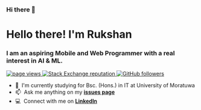 ### Hi there 👋

<!--
**RukshanJS/RukshanJS** is a ✨ _special_ ✨ repository because its `README.md` (this file) appears on your GitHub profile.

Here are some ideas to get you started:

- 🔭 I’m currently working on ...
- 🌱 I’m currently learning ...
- 👯 I’m looking to collaborate on ...
- 🤔 I’m looking for help with ...
- 💬 Ask me about ...
- 📫 How to reach me: ...
- 😄 Pronouns: ...
- ⚡ Fun fact: ...
-->
<h1 align="left" id="rukshanjs-title">Hello there! I'm Rukshan</h1>
<h3 align="left">I am an aspiring Mobile and Web Programmer with a real interest in AI & ML.</h3>

<p align="left">
  <a href="https://github.com/RukshanJS/RukshanJS">
    <img src="https://komarev.com/ghpvc/?username=RukshanJS" alt="page views" />
  </a>
 
  <a href="https://stackoverflow.com/users/8995555/stackerRook">
    <img alt="Stack Exchange reputation" src="https://img.shields.io/stackexchange/stackoverflow/r/8995555?color=orange&label=reputation&logo=stackoverflow">
  </a>
  <a href="https://github.com/RukshanJS?tab=followers">
    <img alt="GitHub followers" src="https://img.shields.io/github/followers/RukshanJS?color=green&logo=github">
  </a>
</p>

- 🌱 &nbsp;I'm currently studying for Bsc. (Hons.) in IT at University of Moratuwa
- :mailbox: &nbsp;Ask me anything on my **[issues page]**
- :computer: &nbsp;Connect with me on **[LinkedIn]**

<br>



[issues page]: https://github.com/RukshanJS/RukshanJS/issues "RukshanJS/issues"
[linkedin]: https://www.linkedin.com/in/rukshanjs/ "Rukshan J. Senanayaka LinkedIn"
